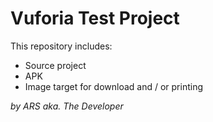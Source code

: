 # Vuforia Test Project

This repository includes:
* Source project
* APK
* Image target for download and / or printing

_by ARS aka. The Developer_
